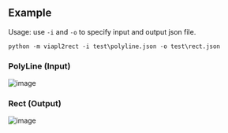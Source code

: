 ## Example

Usage: use `-i` and `-o` to specify input and output json file.
```
python -m viapl2rect -i test\polyline.json -o test\rect.json
```

### PolyLine (Input)
![image](https://user-images.githubusercontent.com/1074685/90965061-fe80f600-e481-11ea-9146-e6186d1fb032.png)

### Rect (Output)

![image](https://user-images.githubusercontent.com/1074685/90965101-53247100-e482-11ea-9dad-ed393a917662.png)
